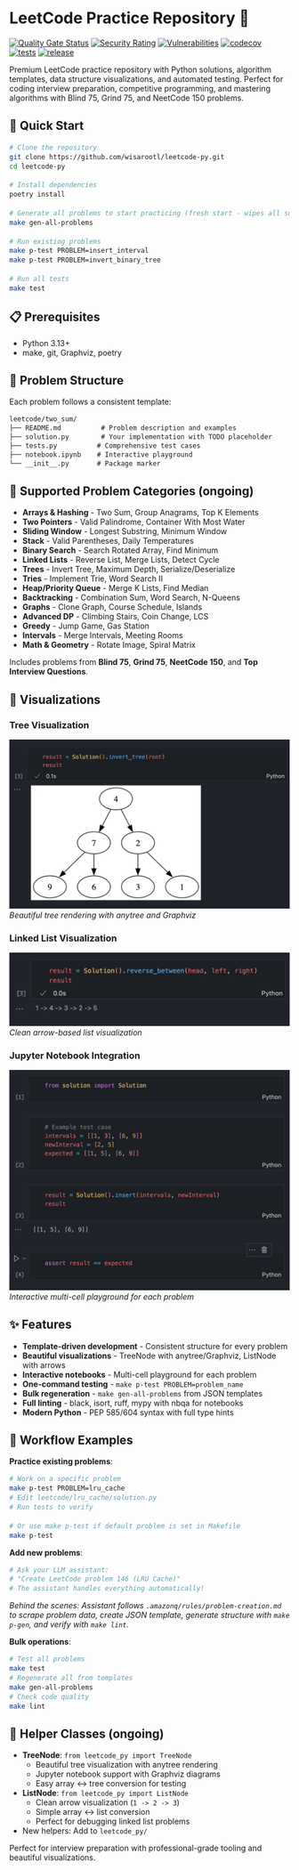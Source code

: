 # LeetCode Practice Repository 🚀

[![Quality Gate Status](https://sonarcloud.io/api/project_badges/measure?project=wisarootl_leetcode-py&metric=alert_status)](https://sonarcloud.io/summary/new_code?id=wisarootl_leetcode-py)
[![Security Rating](https://sonarcloud.io/api/project_badges/measure?project=wisarootl_leetcode-py&metric=security_rating)](https://sonarcloud.io/summary/new_code?id=wisarootl_leetcode-py)
[![Vulnerabilities](https://sonarcloud.io/api/project_badges/measure?project=wisarootl_leetcode-py&metric=vulnerabilities)](https://sonarcloud.io/summary/new_code?id=wisarootl_leetcode-py)
[![codecov](https://codecov.io/gh/wisarootl/leetcode-py/graph/badge.svg?token=TI97VUIA4Z)](https://codecov.io/gh/wisarootl/leetcode-py)
[![tests](https://img.shields.io/github/actions/workflow/status/wisarootl/leetcode-py/ci-test.yml?branch=main&label=tests&logo=github)](https://github.com/wisarootl/zerv/actions/workflows/ci-test.yml)
[![release](https://img.shields.io/github/actions/workflow/status/wisarootl/leetcode-py/cd.yml?branch=main&label=release&logo=github)](https://github.com/wisarootl/zerv/actions/workflows/cd.yml)

Premium LeetCode practice repository with Python solutions, algorithm templates, data structure visualizations, and automated testing. Perfect for coding interview preparation, competitive programming, and mastering algorithms with Blind 75, Grind 75, and NeetCode 150 problems.

## 🚀 Quick Start

```bash
# Clone the repository
git clone https://github.com/wisarootl/leetcode-py.git
cd leetcode-py

# Install dependencies
poetry install

# Generate all problems to start practicing (fresh start - wipes all solutions)
make gen-all-problems

# Run existing problems
make p-test PROBLEM=insert_interval
make p-test PROBLEM=invert_binary_tree

# Run all tests
make test
```

## 📋 Prerequisites

- Python 3.13+
- make, git, Graphviz, poetry

## 📁 Problem Structure

Each problem follows a consistent template:

```
leetcode/two_sum/
├── README.md          # Problem description and examples
├── solution.py        # Your implementation with TODO placeholder
├── tests.py          # Comprehensive test cases
├── notebook.ipynb    # Interactive playground
└── __init__.py       # Package marker
```

## 🎯 Supported Problem Categories (ongoing)

- **Arrays & Hashing** - Two Sum, Group Anagrams, Top K Elements
- **Two Pointers** - Valid Palindrome, Container With Most Water
- **Sliding Window** - Longest Substring, Minimum Window
- **Stack** - Valid Parentheses, Daily Temperatures
- **Binary Search** - Search Rotated Array, Find Minimum
- **Linked Lists** - Reverse List, Merge Lists, Detect Cycle
- **Trees** - Invert Tree, Maximum Depth, Serialize/Deserialize
- **Tries** - Implement Trie, Word Search II
- **Heap/Priority Queue** - Merge K Lists, Find Median
- **Backtracking** - Combination Sum, Word Search, N-Queens
- **Graphs** - Clone Graph, Course Schedule, Islands
- **Advanced DP** - Climbing Stairs, Coin Change, LCS
- **Greedy** - Jump Game, Gas Station
- **Intervals** - Merge Intervals, Meeting Rooms
- **Math & Geometry** - Rotate Image, Spiral Matrix

Includes problems from **Blind 75**, **Grind 75**, **NeetCode 150**, and **Top Interview Questions**.

## 🎨 Visualizations

### Tree Visualization

![Tree Visualization Placeholder](docs/images/tree-viz.png)
_Beautiful tree rendering with anytree and Graphviz_

### Linked List Visualization

![LinkedList Visualization Placeholder](docs/images/linkedlist-viz.png)
_Clean arrow-based list visualization_

### Jupyter Notebook Integration

![Notebook Placeholder](docs/images/notebook-example.png)
_Interactive multi-cell playground for each problem_

## ✨ Features

- **Template-driven development** - Consistent structure for every problem
- **Beautiful visualizations** - TreeNode with anytree/Graphviz, ListNode with arrows
- **Interactive notebooks** - Multi-cell playground for each problem
- **One-command testing** - `make p-test PROBLEM=problem_name`
- **Bulk regeneration** - `make gen-all-problems` from JSON templates
- **Full linting** - black, isort, ruff, mypy with nbqa for notebooks
- **Modern Python** - PEP 585/604 syntax with full type hints

## 🔄 Workflow Examples

**Practice existing problems**:

```bash
# Work on a specific problem
make p-test PROBLEM=lru_cache
# Edit leetcode/lru_cache/solution.py
# Run tests to verify

# Or use make p-test if default problem is set in Makefile
make p-test
```

**Add new problems**:

```bash
# Ask your LLM assistant:
# "Create LeetCode problem 146 (LRU Cache)"
# The assistant handles everything automatically!
```

_Behind the scenes: Assistant follows `.amazonq/rules/problem-creation.md` to scrape problem data, create JSON template, generate structure with `make p-gen`, and verify with `make lint`._

**Bulk operations**:

```bash
# Test all problems
make test
# Regenerate all from templates
make gen-all-problems
# Check code quality
make lint
```

## 🧰 Helper Classes (ongoing)

- **TreeNode**: `from leetcode_py import TreeNode`
    - Beautiful tree visualization with anytree rendering
    - Jupyter notebook support with Graphviz diagrams
    - Easy array ↔ tree conversion for testing
- **ListNode**: `from leetcode_py import ListNode`
    - Clean arrow visualization (`1 -> 2 -> 3`)
    - Simple array ↔ list conversion
    - Perfect for debugging linked list problems
- New helpers: Add to `leetcode_py/`

Perfect for interview preparation with professional-grade tooling and beautiful visualizations.
